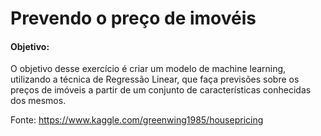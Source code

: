 # Prevendo o preço de imovéis

<h4>Objetivo:</h4>

O objetivo desse exercício é criar um modelo de machine learning, utilizando a técnica de Regressão Linear, que faça previsões sobre os preços de imóveis a partir de um conjunto de características conhecidas dos mesmos.

Fonte: https://www.kaggle.com/greenwing1985/housepricing
